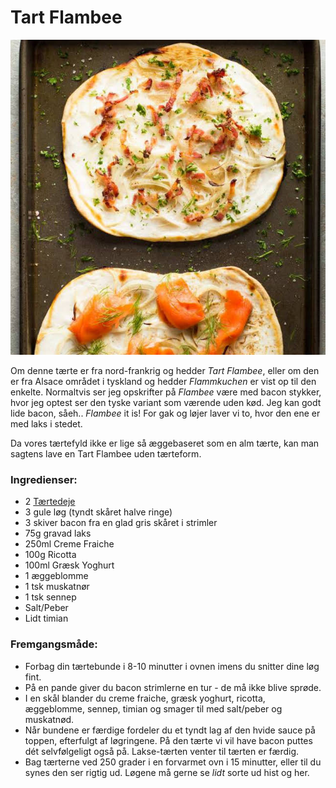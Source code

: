 # Tart Flambee

![Flambee](images/flambee.jpg)

Om denne tærte er fra nord-frankrig og hedder _Tart Flambee_, eller om den er fra Alsace området i tyskland og hedder _Flammkuchen_ er vist op til den enkelte.
Normaltvis ser jeg opskrifter på _Flambee_ være med bacon stykker, hvor jeg optest ser den tyske variant som værende uden kød. Jeg kan godt lide bacon, såeh.. _Flambee_ it is!
For gak og løjer laver vi to, hvor den ene er med laks i stedet. 

Da vores tærtefyld ikke er lige så æggebaseret som en alm tærte, kan man sagtens lave en Tart Flambee uden tærteform.

### Ingredienser:
- 2 [Tærtedeje](Tærtedej.md)
- 3 gule løg (tyndt skåret halve ringe)
- 3 skiver bacon fra en glad gris skåret i strimler
- 75g gravad laks
- 250ml Creme Fraiche
- 100g Ricotta
- 100ml Græsk Yoghurt
- 1 æggeblomme
- 1 tsk muskatnør
- 1 tsk sennep
- Salt/Peber
- Lidt timian


### Fremgangsmåde:
- Forbag din tærtebunde i 8-10 minutter i ovnen imens du snitter dine løg fint.
- På en pande giver du bacon strimlerne en tur - de må ikke blive sprøde.
- I en skål blander du creme fraiche, græsk yoghurt, ricotta, æggeblomme, sennep, timian og smager til med salt/peber og muskatnød.
- Når bundene er færdige fordeler du et tyndt lag af den hvide sauce på toppen, efterfulgt af løgringene. På den tærte vi vil have bacon puttes dét selvfølgeligt også på. Lakse-tærten venter til tærten er færdig.
- Bag tærterne ved 250 grader i en forvarmet ovn i 15 minutter, eller til du synes den ser rigtig ud. Løgene må gerne se _lidt_ sorte ud hist og her.



